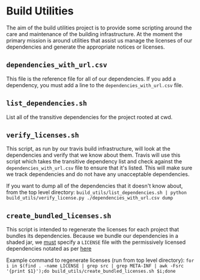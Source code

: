 <!--
Licensed to the Apache Software Foundation (ASF) under one
or more contributor license agreements.  See the NOTICE file
distributed with this work for additional information
regarding copyright ownership.  The ASF licenses this file
to you under the Apache License, Version 2.0 (the
"License"); you may not use this file except in compliance
with the License.  You may obtain a copy of the License at

    http://www.apache.org/licenses/LICENSE-2.0

Unless required by applicable law or agreed to in writing, software
distributed under the License is distributed on an "AS IS" BASIS,
WITHOUT WARRANTIES OR CONDITIONS OF ANY KIND, either express or implied.
See the License for the specific language governing permissions and
limitations under the License.
-->
# Build Utilities

The aim of the build utilities project is to provide some scripting
around the care and maintenance of the building infrastructure.  At the
moment the primary mission is around utilities that assist us manage the
licenses of our dependencies and generate the appropriate notices or
licenses.

## `dependencies_with_url.csv`
This file is the reference file for all of our dependencies.
If you add a dependency, you must add a line to the
`dependencies_with_url.csv` file.

## `list_dependencies.sh`

List all of the transitive dependencies for the project rooted at cwd.

## `verify_licenses.sh`

This script, as run by our travis build infrastructure, will look at the
dependencies and verify that we know about them. Travis will use this
script which takes the transitive dependency list and check against the 
`dependencies_with_url.csv` file to ensure that it's listed. This will
make sure we track dependencies and do not have any unacceptable
dependencies.

If you want to dump all of the dependencies that it doesn't know about,
from the top level directory:
`build_utils/list_dependencies.sh | python build_utils/verify_license.py ./dependencies_with_url.csv dump`

## `create_bundled_licenses.sh`

This script is intended to regenerate the licenses for each project that
bundles its dependencies.  Because we bundle our dependencies in a
shaded jar, we
[must](http://www.apache.org/dev/licensing-howto.html#deps-of-deps) specify a `LICENSE` file with the permissively
licensed dependencies notated as per [here](http://www.apache.org/dev/licensing-howto.html#permissive-deps)

Example command to regenerate licenses (run from top level directory):
`for i in $(find . -name LICENSE | grep src | grep META-INF | awk -Fsrc '{print $1}');do build_utils/create_bundled_licenses.sh $i;done`
